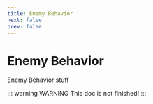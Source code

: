 ```yaml
---
title: Enemy Behavior
next: false
prev: false
---
```


# Enemy Behavior

Enemy Behavior stuff

::: warning WARNING
This doc is not finished!
:::